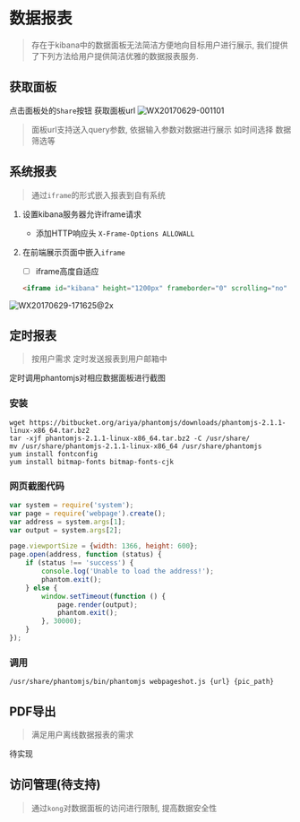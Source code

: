 # 数据报表

> 存在于kibana中的数据面板无法简洁方便地向目标用户进行展示, 我们提供了下列方法给用户提供简洁优雅的数据报表服务.

## 获取面板

点击面板处的`Share`按钮  获取面板url
![WX20170629-001101](https://ws3.sinaimg.cn/large/006tKfTcly1fh1dvhr8dtj31fr09qjva.jpg)

> 面板url支持送入query参数, 依据输入参数对数据进行展示 如时间选择 数据筛选等 

## 系统报表

> 通过`iframe`的形式嵌入报表到自有系统

1. 设置kibana服务器允许iframe请求

   - 添加HTTP响应头 `X-Frame-Options ALLOWALL`

2. 在前端展示页面中嵌入`iframe`

   - [ ] iframe高度自适应

   ```html
   <iframe id="kibana" height="1200px" frameborder="0" scrolling="no" marginheight="0" marginwidth="0" width="100%" src="<?=$url?>"></iframe>
   ```

![WX20170629-171625@2x](https://ws4.sinaimg.cn/large/006tNc79ly1fh29ieojwsj31kw10zq8b.jpg)

## 定时报表

> 按用户需求 定时发送报表到用户邮箱中

定时调用phantomjs对相应数据面板进行截图 

### 安装

```shell
wget https://bitbucket.org/ariya/phantomjs/downloads/phantomjs-2.1.1-linux-x86_64.tar.bz2
tar -xjf phantomjs-2.1.1-linux-x86_64.tar.bz2 -C /usr/share/
mv /usr/share/phantomjs-2.1.1-linux-x86_64 /usr/share/phantomjs
yum install fontconfig
yum install bitmap-fonts bitmap-fonts-cjk
```

### 网页截图代码

```javascript
var system = require('system');
var page = require('webpage').create();
var address = system.args[1];
var output = system.args[2];

page.viewportSize = {width: 1366, height: 600};
page.open(address, function (status) {
    if (status !== 'success') {
        console.log('Unable to load the address!');
        phantom.exit();
    } else {
        window.setTimeout(function () {
            page.render(output);
            phantom.exit();
        }, 30000);
    }
});
```

### 调用

```shell
/usr/share/phantomjs/bin/phantomjs webpageshot.js {url} {pic_path}
```

## PDF导出

> 满足用户离线数据报表的需求

待实现

## 访问管理(待支持)

> 通过`kong`对数据面板的访问进行限制, 提高数据安全性